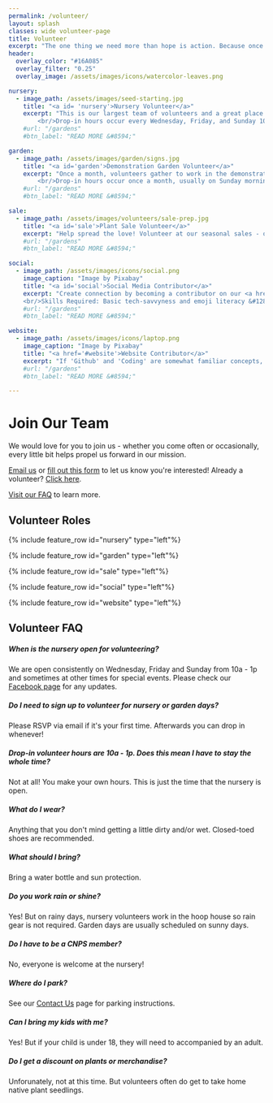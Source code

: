 ```yaml
---
permalink: /volunteer/
layout: splash
classes: wide volunteer-page
title: Volunteer 
excerpt: "The one thing we need more than hope is action. Because once we start to act, hope is everywhere - Greta Thunberg"
header:
  overlay_color: "#16A085"
  overlay_filter: "0.25"
  overlay_image: /assets/images/icons/watercolor-leaves.png

nursery:
  - image_path: /assets/images/seed-starting.jpg 
    title: "<a id= 'nursery'>Nursery Volunteer</a>" 
    excerpt: "This is our largest team of volunteers and a great place to get started. Nursery volunteers assist in all aspects of growing native plants - from seed collection to nurturing healthy plants. All skill levels welcome!<br/>Beginner gardeners, this is an amazing hands-on learning opportunity. You'll never be mystified by the back of a seed packet again! &#128521;
        <br/>Drop-in hours occur every Wednesday, Friday, and Sunday 10a - 1p."
    #url: "/gardens" 
    #btn_label: "READ MORE &#8594;"

garden: 
  - image_path: /assets/images/garden/signs.jpg 
    title: "<a id='garden'>Demonstration Garden Volunteer</a>" 
    excerpt: "Once a month, volunteers gather to work in the demonstration garden. Weeding, planting, mulching and lively chatter ensue.
        <br/>Drop-in hours occur once a month, usually on Sunday mornings."
    #url: "/gardens" 
    #btn_label: "READ MORE &#8594;"

sale:
  - image_path: /assets/images/volunteers/sale-prep.jpg 
    title: "<a id='sale'>Plant Sale Volunteer</a>" 
    excerpt: "Help spread the love! Volunteer at our seasonal sales - occuring the first weekend in May and last weekend of September. There are a variety of tasks: cashier, tallying, set up, clean up, hospitality, etc."
    #url: "/gardens" 
    #btn_label: "READ MORE &#8594;"

social:
  - image_path: /assets/images/icons/social.png 
    image_caption: "Image by Pixabay"
    title: "<a id='social'>Social Media Contributor</a>" 
    excerpt: "Create connection by becoming a contributor on our <a href='https://www.facebook.com/northcoastcnpsnursery' target='_blank'>Facebook</a> and <a href='https://www.instagram.com/northcoastcnpsnursery' target='_blank'>Instagram</a> accounts. Ideal candidates would stop by the nursery once or twice a month to be able to share insight into nursery operations.
    <br/>Skills Required: Basic tech-savvyness and emoji literacy &#128540;"
    #url: "/gardens" 
    #btn_label: "READ MORE &#8594;"

website:
  - image_path: /assets/images/icons/laptop.png 
    image_caption: "Image by Pixabay"
    title: "<a href='#website'>Website Contributor</a>" 
    excerpt: "If 'Github' and 'Coding' are somewhat familiar concepts, come join us! You're a rare intersection of computer and plant nerd and we would love to make use of your talents. You would be joining our existing website development team." 
    #url: "/gardens" 
    #btn_label: "READ MORE &#8594;"

---
```

<h1>Join Our Team</h1>
<p>
We would love for you to join us - whether you come often or occasionally, every little bit helps propel us forward in our mission.
</p>
<p>
<a href = "mailto:northcoastcnps@gmail.com">Email us</a> or <a href="/volunteer/form/">fill out this form</a> to let us know you're interested! Already a volunteer? <a href="/assets/images/icons/you-rock-meme.jpg" target="_blank">Click here</a>. 
</p>
<p><a href="#faq">Visit our FAQ</a> to learn more.</p>

<h2>Volunteer Roles</h2>

{% include feature_row id="nursery" type="left"%}

{% include feature_row id="garden" type="left"%}

{% include feature_row id="sale" type="left"%}

{% include feature_row id="social" type="left"%}

{% include feature_row id="website" type="left"%}

<h2><a id="faq">Volunteer FAQ</a></h2>

<h5>When is the nursery open for volunteering?</h5>
<p>
We are open consistently on Wednesday, Friday and Sunday from 10a - 1p and sometimes at other times for special events. Please check our <a href="https://www.facebook.com/northcoastcnpsnursery">Facebook page</a> for any updates.
</p>

<h5>Do I need to sign up to volunteer for nursery or garden days?</h5>
<p> Please RSVP via email if it's your first time. Afterwards you can drop in whenever!
</p>

<h5>
Drop-in volunteer hours are 10a - 1p. Does this mean I have to stay the whole time?
</h5>
<p>
Not at all! You make your own hours. This is just the time that the nursery is open.
</p>

<h5>
What do I wear?
</h5>
<p>
Anything that you don't mind getting a little dirty and/or wet. Closed-toed shoes are recommended.
</p>

<h5>
What should I bring?
</h5>
<p>
Bring a water bottle and sun protection.
</p>

<h5>
Do you work rain or shine?
</h5>
<p>
Yes! But on rainy days, nursery volunteers work in the hoop house so rain gear is not required. Garden days are usually scheduled on sunny days.
</p>

<h5>
Do I have to be a CNPS member?
</h5>
<p>
No, everyone is welcome at the nursery!
</p>

<h5>
Where do I park?
</h5>
<p>
See our <a href="/contact">Contact Us</a> page for parking instructions.
</p>

<h5>
Can I bring my kids with me?
</h5>
<p>
Yes! But if your child is under 18, they will need to accompanied by an adult.
</p>

<h5>
Do I get a discount on plants or merchandise?
</h5>
<p>
Unforunately, not at this time. But volunteers often do get to take home native plant seedlings.
</p>

